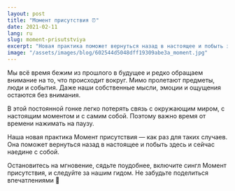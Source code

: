 ```yaml
---
layout: post
title: "Момент присутствия ⏰"
date: 2021-02-11
lang: ru
slug: moment-prisutstviya
excerpt: "Новая практика поможет вернуться назад в настоящее и побыть здесь и сейчас наедине с собой."
image: "/assets/images/blog/602544d5048dff19309abe3a_moment.jpg"
---
```


Мы всё время бежим из прошлого в будущее и редко обращаем внимание на то, что происходит вокруг. Мимо пролетают предметы, люди и события. Даже наши собственные мысли, эмоции и ощущения остаются без внимания.

В этой постоянной гонке легко потерять связь с окружающим миром, с настоящим моментом и с самим собой. Поэтому важно время от времени нажимать на паузу.

Наша новая практика Момент присутствия — как раз для таких случаев. Она поможет вернуться назад в настоящее и побыть здесь и сейчас наедине с собой.

Остановитесь на мгновение, сядьте поудобнее, включите сингл Момент присутствия, и следуйте за нашим гидом. Не забудьте поделиться впечатлениями 🤗